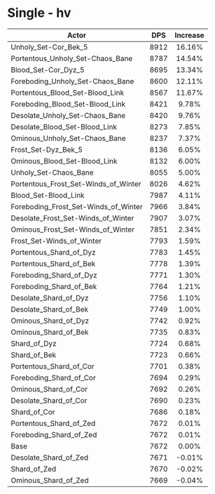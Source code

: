 # Single - hv
| Actor | DPS | Increase |
|---|:---:|:---:|
|Unholy_Set-Cor_Bek_5|8912|16.16%|
|Portentous_Unholy_Set-Chaos_Bane|8787|14.54%|
|Blood_Set-Cor_Dyz_5|8695|13.34%|
|Foreboding_Unholy_Set-Chaos_Bane|8600|12.11%|
|Portentous_Blood_Set-Blood_Link|8567|11.67%|
|Foreboding_Blood_Set-Blood_Link|8421|9.78%|
|Desolate_Unholy_Set-Chaos_Bane|8420|9.76%|
|Desolate_Blood_Set-Blood_Link|8273|7.85%|
|Ominous_Unholy_Set-Chaos_Bane|8237|7.37%|
|Frost_Set-Dyz_Bek_5|8136|6.05%|
|Ominous_Blood_Set-Blood_Link|8132|6.00%|
|Unholy_Set-Chaos_Bane|8055|5.00%|
|Portentous_Frost_Set-Winds_of_Winter|8026|4.62%|
|Blood_Set-Blood_Link|7987|4.11%|
|Foreboding_Frost_Set-Winds_of_Winter|7966|3.84%|
|Desolate_Frost_Set-Winds_of_Winter|7907|3.07%|
|Ominous_Frost_Set-Winds_of_Winter|7851|2.34%|
|Frost_Set-Winds_of_Winter|7793|1.59%|
|Portentous_Shard_of_Dyz|7783|1.45%|
|Portentous_Shard_of_Bek|7778|1.39%|
|Foreboding_Shard_of_Dyz|7771|1.30%|
|Foreboding_Shard_of_Bek|7764|1.21%|
|Desolate_Shard_of_Dyz|7756|1.10%|
|Desolate_Shard_of_Bek|7749|1.00%|
|Ominous_Shard_of_Dyz|7742|0.92%|
|Ominous_Shard_of_Bek|7735|0.83%|
|Shard_of_Dyz|7724|0.68%|
|Shard_of_Bek|7723|0.66%|
|Portentous_Shard_of_Cor|7701|0.38%|
|Foreboding_Shard_of_Cor|7694|0.29%|
|Ominous_Shard_of_Cor|7692|0.26%|
|Desolate_Shard_of_Cor|7690|0.23%|
|Shard_of_Cor|7686|0.18%|
|Portentous_Shard_of_Zed|7672|0.01%|
|Foreboding_Shard_of_Zed|7672|0.01%|
|Base|7672|0.00%|
|Desolate_Shard_of_Zed|7671|-0.01%|
|Shard_of_Zed|7670|-0.02%|
|Ominous_Shard_of_Zed|7669|-0.04%|
